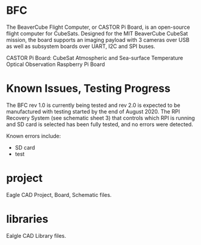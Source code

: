 # BFC
The BeaverCube Flight Computer, or CASTOR Pi Board, is an open-source flight computer for CubeSats. Designed for the MIT BeaverCube CubeSat mission, the board supports an imaging payload with 3 cameras over USB as well as subsystem boards over UART, I2C and SPI buses. 

CASTOR Pi Board: CubeSat Atmospheric and Sea-surface Temperature Optical Observation Raspberry Pi Board

# Known Issues, Testing Progress
The BFC rev 1.0 is currently being tested and rev 2.0 is expected to be manufactured with testing started by the end of August 2020. The RPI Recovery System (see schematic sheet 3) that controls which RPI is running and SD card is selected has been fully tested, and no errors were detected.

Known errors include:
- SD card
- test

# project
Eagle CAD Project, Board, Schematic files.

# libraries
Ealgle CAD Library files.


